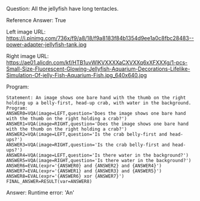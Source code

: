 Question: All the jellyfish have long tentacles.

Reference Answer: True

Left image URL: https://i.pinimg.com/736x/f9/a8/18/f9a8183f84b1354d9ee1a0c8fbc28483--power-adapter-jellyfish-tank.jpg

Right image URL: https://ae01.alicdn.com/kf/HTB1uvWlKVXXXXaCXVXXq6xXFXXXg/1-pcs-Small-Size-Fluorescent-Glowing-Jellyfish-Aquarium-Decorations-Lifelike-Simulation-Of-jelly-Fish-Aquarium-Fish.jpg_640x640.jpg

Program:

```
Statement: An image shows one bare hand with the thumb on the right holding up a belly-first, head-up crab, with water in the background.
Program:
ANSWER0=VQA(image=LEFT,question='Does the image shows one bare hand with the thumb on the right holding a crab?')
ANSWER1=VQA(image=RIGHT,question='Does the image shows one bare hand with the thumb on the right holding a crab?')
ANSWER2=VQA(image=LEFT,question='Is the crab belly-first and head-ups?')
ANSWER3=VQA(image=RIGHT,question='Is the crab belly-first and head-ups?')
ANSWER4=VQA(image=LEFT,question='Is there water in the background?')
ANSWER5=VQA(image=RIGHT,question='Is there water in the background?')
ANSWER6=EVAL(expr='{ANSWER0} and {ANSWER2} and {ANSWER4}')
ANSWER7=EVAL(expr='{ANSWER1} and {ANSWER3} and {ANSWER5}')
ANSWER8=EVAL(expr='{ANSWER6} xor {ANSWER7}')
FINAL_ANSWER=RESULT(var=ANSWER8)
```
Answer: Runtime error: 'An'

